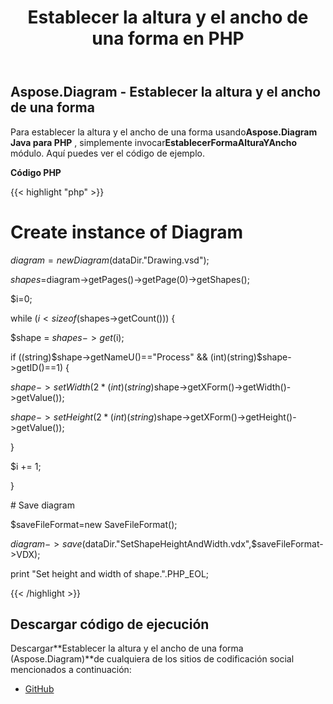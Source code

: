﻿---
title: Establecer la altura y el ancho de una forma en PHP
type: docs
weight: 120
url: /es/java/set-the-height-and-width-of-a-shape-in-php/
---
## **Aspose.Diagram - Establecer la altura y el ancho de una forma**
 Para establecer la altura y el ancho de una forma usando**Aspose.Diagram Java para PHP** , simplemente invocar**EstablecerFormaAlturaYAncho** módulo. Aquí puedes ver el código de ejemplo.

**Código PHP**

{{< highlight "php" >}}

 # Create instance of Diagram

$diagram=new Diagram($dataDir."Drawing.vsd");

$shapes=$diagram->getPages()->getPage(0)->getShapes();

$i=0;

while ($i <sizeof($shapes->getCount())) {

$shape = $shapes->get($i);

if ((string)$shape->getNameU()=="Process" && (int)(string)$shape->getID()==1) {

$shape->setWidth(2 * (int)(string)$shape->getXForm()->getWidth()->getValue());

$shape->setHeight(2 * (int)(string)$shape->getXForm()->getHeight()->getValue());

}

$i += 1;

}

\# Save diagram

$saveFileFormat=new SaveFileFormat();

$diagram->save($dataDir."SetShapeHeightAndWidth.vdx",$saveFileFormat->VDX);

print "Set height and width of shape.".PHP_EOL;

{{< /highlight >}}
## **Descargar código de ejecución**
 Descargar**Establecer la altura y el ancho de una forma (Aspose.Diagram)**de cualquiera de los sitios de codificación social mencionados a continuación:

- [GitHub](https://github.com/asposediagram/Aspose.Diagram-for-Java/blob/master/Plugins/Aspose_Diagram_Java_for_PHP/src/aspose/diagram/WorkingwithShapes/SetShapeHeightAndWidth.php)
